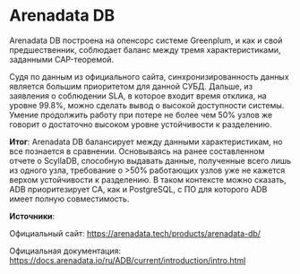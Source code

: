 # Arenadata DB
Arenadata DB построена на опенсорс системе Greenplum, и как и свой предшественник, соблюдает баланс между тремя характеристиками, заданными CAP-теоремой. 

Судя по данным из официального сайта, синхронизированность данных является большим приоритетом для данной СУБД. Дальше, из заявления о соблюдении SLA, в которое входит время отклика, на уровне 99.8%, можно сделать вывод о высокой доступности системы. Умение продолжить работу при потере не более чем 50% узлов же говорит о достаточно высоком уровне устойчивости к разделению.

**Итог**: Arenadata DB балансирует между данными характеристикам, но все познается в сравнении. Основываясь на ранее составленном отчете о ScyllaDB, способную выдавать данные, полученные всего лишь из одного узла, требование о >50% работающих узлов уже не кажется верхом устойчивости к разделению. В таком контексте можно сказать, ADB приоритезирует CA, как и PostgreSQL, с ПО для которого ADB имеет полную совместимость.

**Источники**:

Официальный сайт: https://arenadata.tech/products/arenadata-db/

Официальная документация: https://docs.arenadata.io/ru/ADB/current/introduction/intro.html
